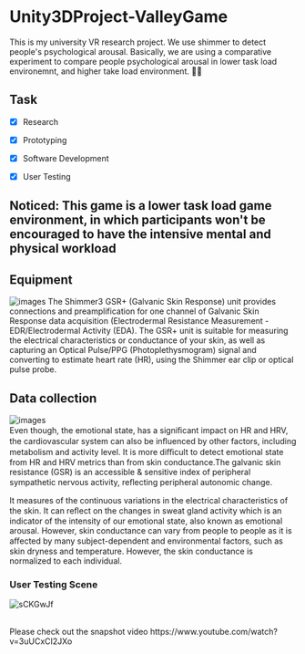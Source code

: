 # Unity3DProject-ValleyGame
This is my university VR research project. We use shimmer to detect people's psychological arousal. Basically, we are using a comparative experiment to compare people psychological arousal in lower task load environemnt, and higher take load environment. 🥳🥳 <br/>
## Task 
- [x] Research 
- [x] Prototyping 
- [x] Software Development 
- [x] User Testing 


## Noticed: This game is a lower task load game environment, in which participants won't be encouraged to have the intensive mental and physical workload 

## Equipment 
![images](https://user-images.githubusercontent.com/42711913/69894242-c0c6c500-1368-11ea-9192-bf535e1b4ef9.jpeg)
The Shimmer3 GSR+ (Galvanic Skin Response) unit provides connections and preamplification for one channel of Galvanic Skin Response data acquisition (Electrodermal Resistance Measurement - EDR/Electrodermal Activity (EDA). The GSR+ unit is suitable for measuring the electrical characteristics or conductance of your skin, as well as capturing an Optical Pulse/PPG (Photoplethysmogram) signal and converting to estimate heart rate (HR), using the Shimmer ear clip or optical pulse probe.
## Data collection  
![images](https://user-images.githubusercontent.com/42711913/69894256-ee137300-1368-11ea-94de-f0c4a3840c3d.png)
<br/>
Even though, the emotional state, has a signiﬁcant impact on HR and HRV, the cardiovascular system can also be inﬂuenced by other factors, including metabolism and activity level. It is more diﬃcult to detect emotional state from HR and HRV metrics than from skin conductance.The galvanic skin resistance (GSR) is an accessible & sensitive index of peripheral sympathetic nervous activity, reﬂecting peripheral autonomic change.

It measures of the continuous variations in the electrical characteristics of the skin. It can reﬂect on the changes in sweat gland activity which is an indicator of the intensity of our emotional state, also known as emotional arousal. However, skin conductance can vary from people to people as it is aﬀected by many subject-dependent and environmental factors, such as skin dryness and temperature. However, the skin conductance is normalized to each individual. 


### User Testing Scene 
![sCKGwJf](https://user-images.githubusercontent.com/42711913/69894328-09cb4900-136a-11ea-8ae9-f2a8a94dc127.png)

<br/>
Please check out the snapshot video https://www.youtube.com/watch?v=3uUCxCI2JXo
